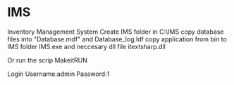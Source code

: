 # IMS
Inventory Management System
Create IMS folder in C:\IMS copy database files into "Database.mdf" and Database_log.ldf copy application from bin to IMS folder IMS.exe and neccesary dll file itextsharp.dll

Or run the scrip MakeitRUN


Login Username:admin  Password:1
